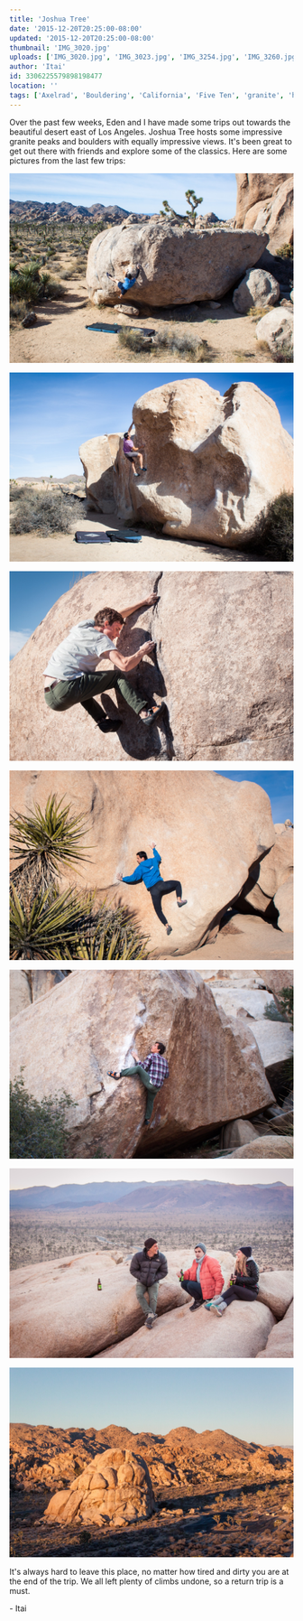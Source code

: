 ```yaml
---
title: 'Joshua Tree'
date: '2015-12-20T20:25:00-08:00'
updated: '2015-12-20T20:25:00-08:00'
thumbnail: 'IMG_3020.jpg'
uploads: ['IMG_3020.jpg', 'IMG_3023.jpg', 'IMG_3254.jpg', 'IMG_3260.jpg', 'IMG_3257.jpg', 'IMG_3277.jpg', 'IMG_3302.jpg']
author: 'Itai'
id: 3306225579898198477
location: ''
tags: ['Axelrad', 'Bouldering', 'California', 'Five Ten', 'granite', 'highball', 'Joshua', 'Tree']
---
```


Over the past few weeks, Eden and I have made some trips out towards the beautiful desert east of Los Angeles. Joshua Tree hosts some impressive granite peaks and boulders with equally impressive views. It's been great to get out there with friends and explore some of the classics. Here are some pictures from the last few trips:

![Eden, on the small crimps of Vicarious, V10](uploads/IMG_3020.jpg)

![The classic Undertow, V3](uploads/IMG_3023.jpg)

![Cody, laying back the crack.](uploads/IMG_3254.jpg)

![Eden, stemming the gem.](uploads/IMG_3260.jpg)

![Cody, eyeing the next hold on the tricky Scatterbrain (V6).](uploads/IMG_3257.jpg)

![The gang, relaxing and enjoying the view after a day of climbing.](uploads/IMG_3277.jpg)

![The morning light on Intersection Rock.](uploads/IMG_3302.jpg)

It's always hard to leave this place, no matter how tired and dirty you are at the end of the trip. We all left plenty of climbs undone, so a return trip is a must.

\- Itai
